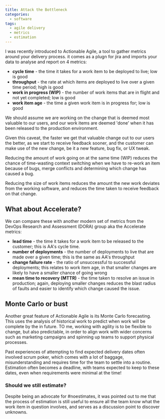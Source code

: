```yaml
---
title: Attack the Bottleneck
categories:
  - software
tags:
  - agile delivery
  - metrics
  - estimation
---
```


I was recently introduced to Actionable Agile, a tool to gather metrics around your delivery process. it comes as a plugn for jira and imports your data to analyse and report on 4 metrics:

* __cycle time__ - the time it takes for a work item to be deployed to live; low is good
* __throughput__ - the rate at which items are deployed to live over a given time period; high is good
* __work in progress (WIP)__ - the number of work items that are in flight and not yet completed; low is good
* __work item age__ - the time a given work item is in progress for; low is good

We should assume we are working on the change that is deemed most valuable to our users, and our work items are deemed 'done' when it has been released to the production environment. 

Given this caveat, the faster we get that valuable change out to our users the better, as we start to receive feedback sooner, and the customer can make use of the new change, be it a new feature, bug fix, or UX tweak.

Reducing the amount of work going on at the same time (WIP) reduces the chance of time-wasting context switching when we have to re-work an item because of bugs, merge conflicts and determining which change has caused a bug. 

Reducing the size of work items reduces the amount the new work deviates from the working software, and reduces the time taken to receive feedback on that change.

## What about Accelerate?

We can compare these with another modern set of metrics from the DevOps Research and Assessment (DORA) group aka the Accelerate metrics: 

* __lead time__ - the time it takes for a work item to be released to the customer; this is AA's cycle time.
* __number of deployments__ - the number of deployments to live that are made over a given time; this is the same as AA's throughput
* __change failure rate__ - the ratio of unsuccessful to successful deployments; this relates to work item age, in that smaller changes are likely to have a smaller chance of going wrong 
* __mean time to recovery (MTTR)__ - the time taken to resolve an issue in production; again, deploying smaller changes reduces the blast radius of faults and easier to identify which change caused the issue.

## Monte Carlo or bust

Another great feature of Actionable Agile is its Monte Carlo forecasting. This uses the analysis of historical work to predict when work will be complete by the in future. TO me, working with agility is to be flexible to change, but also predictable, in order to align work with wider concerns such as marketing campaigns and spinning up teams to support physical processes.

Past experiences of attempting to find expected delivery dates often involved scrum poker, which comes with a lot of baggage, misunderstanding and requires time for the team to settle into a routine. Estimation often becomes a deadline, with teams expected to keep to these dates, even when requirements were minimal at the time!

### Should we still estimate?

Despite being an advocate for #noestimates, it was pointed out to me that the process of estimation is still useful to ensure all the team know what the work item in question involves, and serves as a discussion point to discover unknowns.
